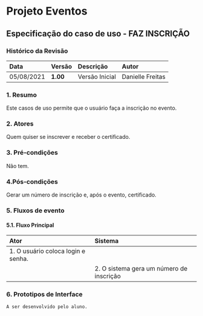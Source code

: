 # Projeto Eventos

## Especificação do caso de uso - FAZ INSCRIÇÃO

### Histórico da Revisão 

|  Data  | Versão | Descrição | Autor |
|:-------|:-------|:----------|:------|
| 05/08/2021 | **1.00** | Versão Inicial  | Danielle Freitas |

### 1. Resumo 

Este casos de uso permite que o usuário faça a inscrição no evento.

### 2. Atores 

Quem quiser se inscrever e receber o certificado.

### 3. Pré-condições

Não tem.

### 4.Pós-condições

Gerar um número de inscrição e, após o evento, certificado.

### 5. Fluxos de evento
#### 5.1. Fluxo Principal
|  Ator  | Sistema |
|:-------|:------- |
|1. O usuário coloca login e senha.||
||2. O sistema gera um número de inscrição|

	
### 6. Prototipos de Interface

`A ser desenvolvido pelo aluno.`

